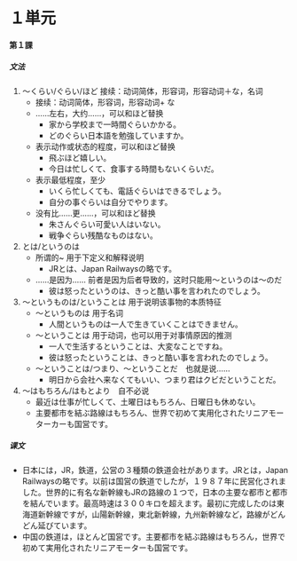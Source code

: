 # １単元
#### 第１課
##### 文法
1. ～くらい/ぐらい/ほど 接续：动词简体，形容词，形容动词＋な，名词
	- 接续：动词简体，形容词，形容动词+ な
	- ……左右，大约……，可以和ほど替换
		- 家から学校まで一時間ぐらいかかる。
		- どのぐらい日本語を勉強していますか。
	- 表示动作或状态的程度，可以和ほど替换
		- 飛ぶほど嬉しい。
		- 今日は忙しくて、食事する時間もないくらいだ。 
	- 表示最低程度，至少
		- いくら忙しくても、電話ぐらいはできるでしょう。
		- 自分の事ぐらいは自分でやります。
	- 没有比……更……，可以和ほど替换
		- 朱さんぐらい可愛い人はいない。
		- 戦争ぐらい残酷なものはない。
2. とは/というのは
	- 所谓的~ 用于下定义和解释说明
		- JRとは、Japan Railwaysの略です。
	- ……是因为…… 前者是因为后者导致的，这时只能用～というのは～のだ
		- 彼は怒ったというのは、きっと酷い事を言われたのでしょう。        
3. ～というものは/ということは 用于说明该事物的本质特征
	- ～というものは 用于名词
		- 人間というものは一人で生きていくことはできません。
	- ～ということは 用于动词，也可以用于对事情原因的推测
		- 一人で生活するということは、大変なことですね。
		- 彼は怒ったということは、きっと酷い事を言われたのでしょう。
	- ～ということは/つまり、～ということだ　也就是说……
		- 明日から会社へ来なくてもいい、つまり君はクビだということだ。
4. ～はもちろん/はもとより　自不必说
	- 最近は仕事が忙しくて、土曜日はもちろん、日曜日も休めない。
	- 主要都市を結ぶ路線はもちろん、世界で初めて実用化されたリニアモーターカーも国営です。
##### 课文
* 日本には，JR，鉄道，公営の３種類の鉄道会社があります。JRとは，Japan Railwaysの略です。以前は国営の鉄道でしたが，１９８７年に民営化されました。世界的に有名な新幹線もJRの路線の１つで，日本の主要な都市と都市を結んでいます。最高時速は３００キロを超えます。最初に完成したのは東海道新幹線ですが，山陽新幹線，東北新幹線，九州新幹線など，路線がどんどん延びています。
* 中国の鉄道は，ほとんど国営です。主要都市を結ぶ路線はもちろん，世界で初めて実用化されたリニアモーターも国営です。